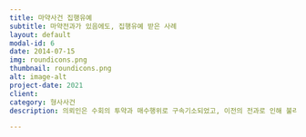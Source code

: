 ```yaml
---
title: 마약사건 집행유예
subtitle: 마약전과가 있음에도, 집행유예 받은 사례
layout: default
modal-id: 6
date: 2014-07-15
img: roundicons.png
thumbnail: roundicons.png
alt: image-alt
project-date: 2021
client: 
category: 형사사건
description: 의뢰인은 수회의 투약과 매수행위로 구속기소되었고, 이전의 전과로 인해 불리한 상황이었지만, 최대한 선처를 구하는 상황들을 부각하여 집행유예판결을 받은 사안입니다.

---
```

